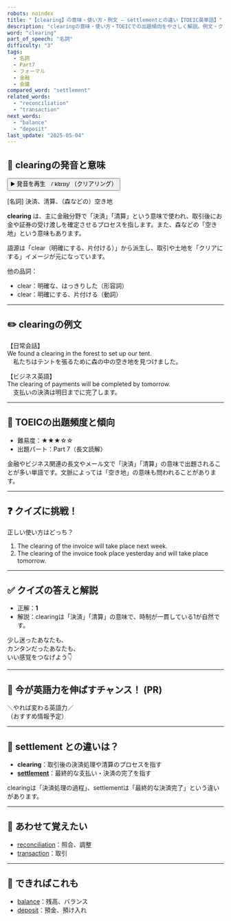 ```yaml
---
robots: noindex
title: "【clearing】の意味・使い方・例文 ― settlementとの違い【TOEIC英単語】"
description: "clearingの意味・使い方・TOEICでの出題傾向をやさしく解説。例文・クイズ付きでsettlementとの違いもわかりやすく学べます。"
word: "clearing"
part_of_speech: "名詞"
difficulty: "3"
tags:
  - 名詞
  - Part7
  - フォーマル
  - 金融
  - 会議
compared_word: "settlement"
related_words:
  - "reconciliation"
  - "transaction"
next_words:
  - "balance"
  - "deposit"
last_update: "2025-05-04"
---
```


## 🔰 clearingの発音と意味

<button class="play-audio" onclick="playTTS('clearing')">
  <span class="play-audio-main">
    ▶️ 発音を再生　/ˈklɪrɪŋ/
  </span>
  <span class="play-audio-sub">
    （クリアリング）
  </span>
</button>

[名詞] 決済、清算、（森などの）空き地

**clearing** は、主に金融分野で「決済」「清算」という意味で使われ、取引後にお金や証券の受け渡しを確定させるプロセスを指します。また、森などの「空き地」という意味もあります。

語源は「clear（明確にする、片付ける）」から派生し、取引や土地を「クリアにする」イメージが元になっています。

他の品詞：  
- clear：明確な、はっきりした（形容詞）
- clear：明確にする、片付ける（動詞）

---

## ✏️ clearingの例文

【日常会話】  
We found a clearing in the forest to set up our tent.  
　私たちはテントを張るために森の中の空き地を見つけました。

【ビジネス英語】  
The clearing of payments will be completed by tomorrow.  
　支払いの決済は明日までに完了します。

---

## 🎯 TOEICの出題頻度と傾向

- 難易度：★★★☆☆
- 出題パート：Part 7（長文読解）

金融やビジネス関連の長文やメール文で「決済」「清算」の意味で出題されることが多い単語です。文脈によっては「空き地」の意味も問われることがあります。

---

## ❓ クイズに挑戦！

正しい使い方はどっち？

1. The clearing of the invoice will take place next week.  
2. The clearing of the invoice took place yesterday and will take place tomorrow.  

---

## ✅ クイズの答えと解説

- 正解：**1**
- 解説：clearingは「決済」「清算」の意味で、時制が一貫している1が自然です。

少し迷ったあなたも、  
カンタンだったあなたも、  
いい感覚をつなげよう👇️

---

## 🚀 今が英語力を伸ばすチャンス！ (PR)

<div class="info-center">
＼やれば変わる英語力／<br>  
（おすすめ情報予定）
</div>

---

## 🤔  settlement との違いは？

- **clearing**：取引後の決済処理や清算のプロセスを指す
- **[settlement](/settlement)**：最終的な支払い・決済の完了を指す

clearingは「決済処理の過程」、settlementは「最終的な決済完了」という違いがあります。

---

## 🧩 あわせて覚えたい

- [reconciliation](/reconciliation)：照合、調整
- [transaction](/transaction)：取引

---

## 📖 できればこれも

- [balance](/balance)：残高、バランス
- [deposit](/deposit)：預金、預け入れ

<!-- cvid: aid21_bid28 -->
